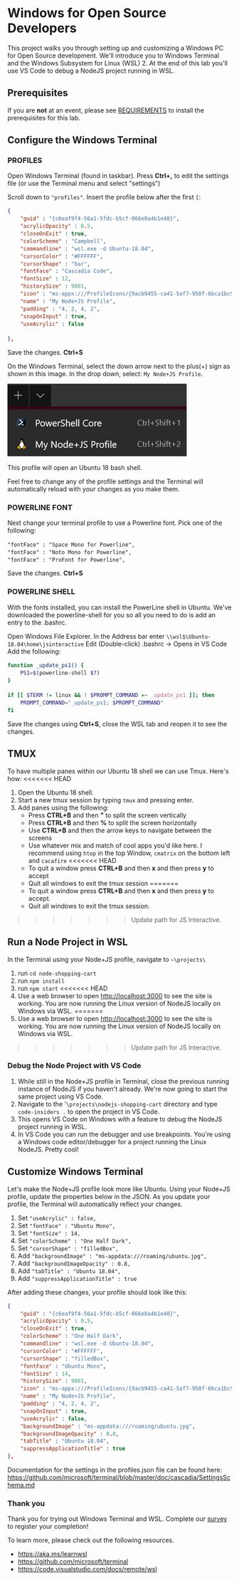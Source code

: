 # Windows for Open Source Developers

This project walks you through setting up and customizing a Windows PC for Open Source development.  We'll introduce you to Windows Terminal and the Windows Subsystem for Linux (WSL) 2. At the end of this lab you'll use VS Code to debug a NodeJS project running in WSL.

## Prerequisites

If you are **not** at an event, please see [REQUIREMENTS](REQUIREMENTS.md) to install the prerequisites for this lab.

## Configure the Windows Terminal

### PROFILES

Open Windows Terminal (found in taskbar). Press **Ctrl+,** to edit the settings file (or use the Terminal menu and select "settings")

Scroll down to `"profiles"`. Insert the profile below after the first `[`: <br/>
```json
{
    "guid" : "{c6eaf9f4-56a1-5fdc-b5cf-066e8a4b1e40}",
    "acrylicOpacity" : 0.5,
    "closeOnExit" : true,
    "colorScheme" : "Campbell",
    "commandline" : "wsl.exe -d Ubuntu-18.04",
    "cursorColor" : "#FFFFFF",
    "cursorShape" : "bar",
    "fontFace" : "Cascadia Code",
    "fontSize" : 12,
    "historySize" : 9001,
    "icon" : "ms-appx:///ProfileIcons/{9acb9455-ca41-5af7-950f-6bca1bc9722f}.png",
    "name" : "My Node+JS Profile",
    "padding" : "4, 2, 4, 2",
    "snapOnInput" : true,
    "useAcrylic" : false

},
```
Save the changes. **Ctrl+S**

On the Windows Terminal, select the down arrow next to the plus(+) sign as shown in this image. In the drop down, select: `My Node+JS Profile`.

![drop down menu](./nodejsmenudropdown.png)

This profile will open an Ubuntu 18 bash shell.

Feel free to change any of the profile settings and the Terminal will automatically reload with your changes as you make them.

### POWERLINE FONT
Next change your terminal profile to use a Powerline font.  Pick one of the following:

`"fontFace" : "Space Mono for Powerline",`<br/>
`"fontFace" : "Noto Mono for Powerline",` <br/>
`"fontFace" : "ProFont for Powerline",` <br/>

Save the changes. **Ctrl+S**

### POWERLINE SHELL
With the fonts installed, you can install the PowerLine shell in Ubuntu.  We've downloaded the powerline-shell for you so all you need to do is add an entry to the .bashrc.

Open Windows File Explorer.
In the Address bar enter `\\wsl$\Ubuntu-18.04\home\jsinteractive`
Edit (Double-click) .bashrc -> Opens in VS Code
Add the following:

```bash
function _update_ps1() {
    PS1=$(powerline-shell $?)
}

if [[ $TERM != linux && ! $PROMPT_COMMAND =~ _update_ps1 ]]; then
    PROMPT_COMMAND="_update_ps1; $PROMPT_COMMAND"
fi
```
Save the changes using **Ctrl+S**, close the WSL tab and reopen it to see the changes.

## TMUX

To have multiple panes within our Ubuntu 18 shell we can use Tmux.  Here's how:
<<<<<<< HEAD
<!---
From the Ubuntu 18 shell run `sudo apt install tmux -y` (password: nodejs)
=======
<!---
From the Ubuntu 18 shell run `sudo apt install tmux -y` (password: oscon)
>>>>>>> Update path for JS Interactive.
Installing this before hand, so they won't need to install.
-->
1. Open the Ubuntu 18 shell.
2. Start a new tmux session by typing `tmux` and pressing enter.
3. Add panes using the following:
    - Press **CTRL+B** and then **"** to split the screen vertically
    - Press **CTRL+B** and then **%** to split the screen horizontally
    - Use **CTRL+B** and then the arrow keys to navigate between the screens
    - Use whatever mix and match of cool apps you'd like here. I recommend using `htop` in the top Window, `cmatrix` on the bottom left and `cacafire`
<<<<<<< HEAD
    - To quit a window press **CTRL+B** and then **x** and then press **y** to accept
    - Quit all windows to exit the tmux session
=======
    - To quit a window press **CTRL+B** and then **x** and then press **y** to accept.
    - Quit all windows to exit the tmux session.
>>>>>>> Update path for JS Interactive.

## Run a Node Project in WSL

In the Terminal using your Node+JS profile, navigate to
 `~\projects\`
1. run `cd node-shopping-cart`
2. run `npm install`
3. run `npm start`
<<<<<<< HEAD
4. Use a web browser to open <http://localhost:3000> to see the site is working.  You are now running the Linux version of NodeJS locally on Windows via WSL.
=======
4. Use a web browser to open <http://localhost:3000> to see the site is working.  You are now running  the Linux version of NodeJS locally on Windows via WSL.
>>>>>>> Update path for JS Interactive.

### Debug the Node Project with VS Code
1. While still in the Node+JS profile in Terminal, close the previous running instance of NodeJS if you haven't already. We're now going to start the same project using VS Code.
2. Navigate to the '`\projects\nodejs-shopping-cart` directory and type `code-insiders .` to open the project in VS Code.
3. This opens VS Code on Windows with a feature to debug the NodeJS project running in WSL.
4. In VS Code you can run the debugger and use breakpoints.  You're using a Windows code editor/debugger for a project running the Linux NodeJS. Pretty cool!

## Customize Windows Terminal

Let's make the Node+JS profile look more like Ubuntu. Using your Node+JS profile, update the properties below in the JSON. As you update your profile, the Terminal will automatically reflect your changes.
1. Set `"useAcrylic" : false,`
2. Set `"fontFace" : "Ubuntu Mono",`
3. Set `"fontSize" : 14,`
4. Set `"colorScheme" : "One Half Dark",`
5. Set `"cursorShape" : "filledBox",`
6. Add `"backgroundImage" : "ms-appdata:///roaming/ubuntu.jpg",`
7. Add `"backgroundImageOpacity" : 0.8,`
8. Add `"tabTitle" : "Ubuntu 18.04",`
9. Add `"suppressApplicationTitle" : true`

After adding these changes, your profile should look like this:
```json
{
    "guid" : "{c6eaf9f4-56a1-5fdc-b5cf-066e8a4b1e40}",
    "acrylicOpacity" : 0.5,
    "closeOnExit" : true,
    "colorScheme" : "One Half Dark",
    "commandline" : "wsl.exe -d Ubuntu-18.04",
    "cursorColor" : "#FFFFFF",
    "cursorShape" : "filledBox",
    "fontFace" : "Ubuntu Mono",
    "fontSize" : 14,
    "historySize" : 9001,
    "icon" : "ms-appx:///ProfileIcons/{9acb9455-ca41-5af7-950f-6bca1bc9722f}.png",
    "name" : "My Node+JS Profile",
    "padding" : "4, 2, 4, 2",
    "snapOnInput" : true,
    "useAcrylic" : false,
    "backgroundImage" : "ms-appdata:///roaming/ubuntu.jpg",
    "backgroundImageOpacity" : 0.8,
    "tabTitle" : "Ubuntu 18.04",
    "suppressApplicationTitle" : true
},
```

Documentation for the settings in the profiles.json file can be found here: https://github.com/microsoft/terminal/blob/master/doc/cascadia/SettingsSchema.md

### Thank you

Thank you for trying out Windows Terminal and WSL. Complete our [survey](https://aka.ms/js19) to register your completion!

 To learn more, please check out the following resources.
- https://aka.ms/learnwsl
- https://github.com/microsoft/terminal
- https://code.visualstudio.com/docs/remote/wsl

